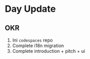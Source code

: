 # Day Update

## OKR

1. Ini `codespaces` repo
2. Complete i18n migration
3. Complete introduction + pitch + ui
